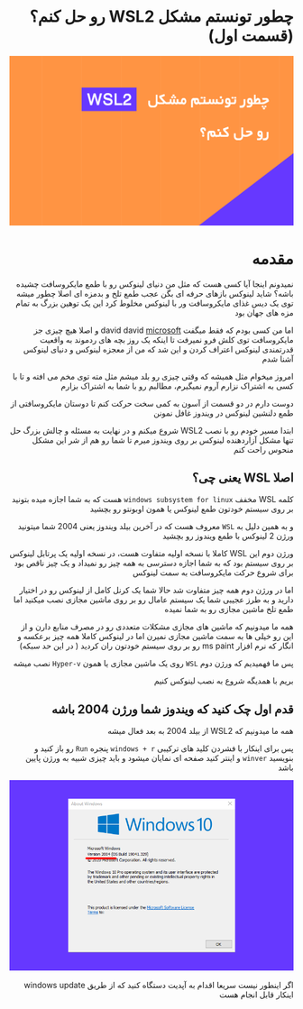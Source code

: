 <div dir="rtl">

# چطور تونستم مشکل WSL2 رو حل کنم؟ (قسمت اول)

![banner](./images/virgool-post.png)

# مقدمه

نمیدونم اینجا آیا کسی هست که مثل من دنیای لینوکس رو با طمع مایکروسافت چشیده باشه؟ شاید لینوکس بازهای حرفه ای بگن عجب طمع تلخ و بدمزه ای اصلا چطور میشه توی یک دیس غذای مایکروسافت ور با لینوکس مخلوط کرد این یک توهین بزرگ به تمام مزه های جهان بود

اما من کسی بودم که فقط میگفت david david [microsoft](https://www.microsoft.com) و اصلا هیچ چیزی جز مایکروسافت توی کلش فرو نمیرفت تا اینکه یک روز بچه های ردموند به واقعیت قدرتمندی لینوکس اعتراف کردن و این شد که من از معجزه لینوکس و دنیای لینوکس آشنا شدم

امروز میخوام مثل همیشه که وقتی چیزی رو بلد میشم مثل مته توی مخم می افته و تا با کسی به اشتراک نزارم آروم نمیگیرم، مطالبم رو با شما به اشتراک بزارم

دوست دارم در دو قسمت از آسون به کمی سخت حرکت کنم تا دوستان مایکروسافتی از طمع دلنشین لینوکس در ویندوز غافل نمونن

ابتدا مسیر خودم رو با نصب WSL2 شروع میکنم و در نهایت به مسئله و چالش بزرگ حل تنها مشکل آزاردهنده لینوکس بر روی ویندوز میرم تا شما رو هم از شر این مشکل منحوس راحت کنم

## اصلا WSL یعنی چی؟

کلمه WSL مخفف `windows subsystem for linux` هست که به شما اجازه میده بتونید بر روی سیستم خودتون طمع لینوکس یا همون اوبونتو رو بچشید

و به همین دلیل به `WSL` معروف هست که در آخرین بیلد ویندوز یعنی 2004 شما میتونید ورژن 2 لینوکس با طمع ویندوز رو بچشید

ورژن دوم این WSL کاملا با نسخه اولیه متفاوت هست، در نسخه اولیه یک پرتابل لینوکس بر روی سیستم بود که به شما اجازه دسترسی به همه چیز رو نمیداد و یک چیز ناقص بود برای شروع حرکت مایکروسافت به سمت لینوکس

اما در ورژن دوم همه چیز متفاوت شد حالا شما یک کرنل کامل از لینوکس رو در اختیار دارید و به طرز عجیبی شما یک سیستم عامال رو بر روی ماشین مجازی نصب میکنید اما طمع تلخ ماشین مجازی رو به شما نمیده

همه ما میدونیم که ماشین های مجازی مشکلات متعددی رو در مصرف منابع دارن و از این رو خیلی ها به سمت ماشین مجازی نمیرن اما در لینوکس کاملا همه چیز برعکسه و انگار که نرم افزار ms paint رو بر روی سیستم خودتون ران کردید ( در این حد سبکه)

پس ما فهمیدیم که ورژن دوم `WSL` روی یک ماشین مجازی یا همون `Hyper-v` نصب میشه

بریم با همدیگه شروع به نصب لینوکس کنیم

## قدم اول چک کنید که ویندوز شما ورژن 2004 باشه

همه ما میدونیم که WSL2 از بیلد 2004 به بعد فعال میشه 

پس برای اینکار با فشردن کلید های ترکیبی `windows + r` پنجره `Run` رو باز کنید و بنویسید `winver` و اینتر کنید صفحه ای نمایان میشود و باید چیزی شبیه به ورژن پایین باشد

![modal to show windows version](./images/winVer.png)

اگر اینطور نیست سریعا اقدام به آپدیت دستگاه کنید که از طریق windows update اینکار قابل انجام هست

